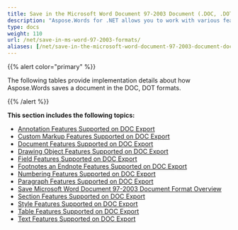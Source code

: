 ```yaml
---
title: Save in the Microsoft Word Document 97-2003 Document (.DOC, .DOT) Format
description: "Aspose.Words for .NET allows you to work with various features supported when saving to DOC – Word 97-2003 format."
type: docs
weight: 110
url: /net/save-in-ms-word-97-2003-formats/
aliases: [/net/save-in-the-microsoft-word-document-97-2003-document-doc-dot-format/]
---
```


{{% alert color="primary" %}} 

The following tables provide implementation details about how Aspose.Words saves a document in the DOC, DOT formats.

{{% /alert %}} 

**This section includes the following topics:** 

- [Annotation Features Supported on DOC Export](/words/net/annotation-features-supported-on-doc-export/)
- [Custom Markup Features Supported on DOC Export](/words/net/custom-markup-features-supported-on-doc-export/)
- [Document Features Supported on DOC Export](/words/net/document-features-supported-on-doc-export/)
- [Drawing Object Features Supported on DOC Export](/words/net/drawing-object-features-supported-on-doc-export/)
- [Field Features Supported on DOC Export](/words/net/field-features-supported-on-doc-export/)
- [Footnotes an Endnote Features Supported on DOC Export](/words/net/footnotes-and-endnote-features-supported-on-doc-export/)
- [Numbering Features Supported on DOC Export](/words/net/numbering-features-supported-on-doc-export/)
- [Paragraph Features Supported on DOC Export](/words/net/paragraph-features-supported-on-doc-export/)
- [Save Microsoft Word Document 97-2003 Document Format Overview](/words/net/save-microsoft-word-document-97-2003-document-format-overview/)
- [Section Features Supported on DOC Export](/words/net/section-features-supported-on-doc-export/)
- [Style Features Supported on DOC Export](/words/net/style-features-supported-on-doc-export/)
- [Table Features Supported on DOC Export](/words/net/table-features-supported-on-doc-export/)
- [Text Features Supported on DOC Export](/words/net/text-features-supported-on-doc-export/)
